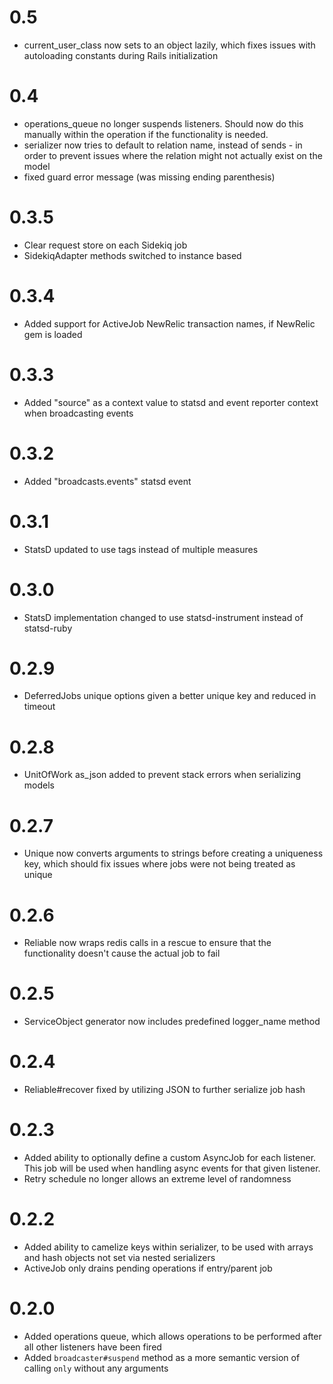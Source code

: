 # 0.5
- current_user_class now sets to an object lazily, which fixes issues with autoloading constants during Rails initialization
# 0.4
- operations_queue no longer suspends listeners. Should now do this manually within the operation if the functionality is needed.
- serializer now tries to default to relation name, instead of sends - in order to prevent issues where the relation might not actually exist on the model
- fixed guard error message (was missing ending parenthesis)
# 0.3.5
- Clear request store on each Sidekiq job
- SidekiqAdapter methods switched to instance based 

# 0.3.4
- Added support for ActiveJob NewRelic transaction names, if NewRelic gem is loaded

# 0.3.3
- Added "source" as a context value to statsd and event reporter context when broadcasting events

# 0.3.2
- Added "broadcasts.events" statsd event

# 0.3.1
- StatsD updated to use tags instead of multiple measures

# 0.3.0
- StatsD implementation changed to use statsd-instrument instead of statsd-ruby

# 0.2.9
- DeferredJobs unique options given a better unique key and reduced in timeout

# 0.2.8
- UnitOfWork as_json added to prevent stack errors when serializing models

# 0.2.7
- Unique now converts arguments to strings before creating a uniqueness key, which should fix issues where jobs were not being treated as unique

# 0.2.6
- Reliable now wraps redis calls in a rescue to ensure that the functionality doesn't cause the actual job to fail

# 0.2.5
- ServiceObject generator now includes predefined logger_name method 

# 0.2.4
- Reliable#recover fixed by utilizing JSON to further serialize job hash

# 0.2.3
- Added ability to optionally define a custom AsyncJob for each listener. This job will be used when handling async events for that given listener.
- Retry schedule no longer allows an extreme level of randomness

# 0.2.2
- Added ability to camelize keys within serializer, to be used with arrays and hash objects not set via nested serializers
- ActiveJob only drains pending operations if entry/parent job

# 0.2.0
- Added operations queue, which allows operations to be performed after all other listeners have been fired
- Added `broadcaster#suspend` method as a more semantic version of calling `only` without any arguments